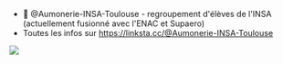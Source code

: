 - 👋 @Aumonerie-INSA-Toulouse - regroupement d'élèves de l'INSA (actuellement fusionné avec l'ENAC et Supaero)
- Toutes les infos sur https://linksta.cc/@Aumonerie-INSA-Toulouse

<img src="https://github.com/Aumonerie-INSA-Toulouse/Aumonerie-INSA-Toulouse/assets/161648242/1f13f846-1766-4762-8139-9f398c8cce8e">
